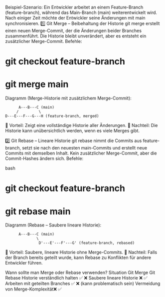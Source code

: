 Beispiel-Szenario:
Ein Entwickler arbeitet an einem Feature-Branch (feature-branch), während das Main-Branch (main) weiterentwickelt wird.
Nach einiger Zeit möchte der Entwickler seine Änderungen mit main synchronisieren.
1️⃣ Git Merge – Beibehaltung der Historie
git merge erstellt einen neuen Merge-Commit, der die Änderungen beider Branches zusammenführt.
Die Historie bleibt unverändert, aber es entsteht ein zusätzlicher Merge-Commit.
Befehle:

# git checkout feature-branch
# git merge main
Diagramm (Merge-Historie mit zusätzlichem Merge-Commit):


          A---B---C (main)
         /         \
    D---E---F---G---H (feature-branch, merged)
🔹 Vorteil: Zeigt eine vollständige Historie aller Änderungen.
🔹 Nachteil: Die Historie kann unübersichtlich werden, wenn es viele Merges gibt.

2️⃣ Git Rebase – Lineare Historie
git rebase nimmt die Commits aus feature-branch, setzt sie nach den neuesten main-Commits und erstellt neue Commits mit demselben Inhalt.
Kein zusätzlicher Merge-Commit, aber die Commit-Hashes ändern sich.
Befehle:

bash

# git checkout feature-branch
# git rebase main
Diagramm (Rebase – Saubere lineare Historie):


          A---B---C (main)
                  \
                   D'---E'---F'---G' (feature-branch, rebased)
🔹 Vorteil: Saubere, lineare Historie ohne Merge-Commits.
🔹 Nachteil: Falls der Branch bereits geteilt wurde, kann Rebase zu Konflikten für andere Entwickler führen.

Wann sollte man Merge oder Rebase verwenden?
Situation	                    Git Merge	    Git Rebase
Historie verständlich halten	✅	           ❌
Saubere lineare Historie	    ❌	           ✅ 
Arbeiten mit geteilten Branches	✅	           ❌ (kann problematisch sein)
Vermeidung von Merge-Komplexität❌	           ✅
